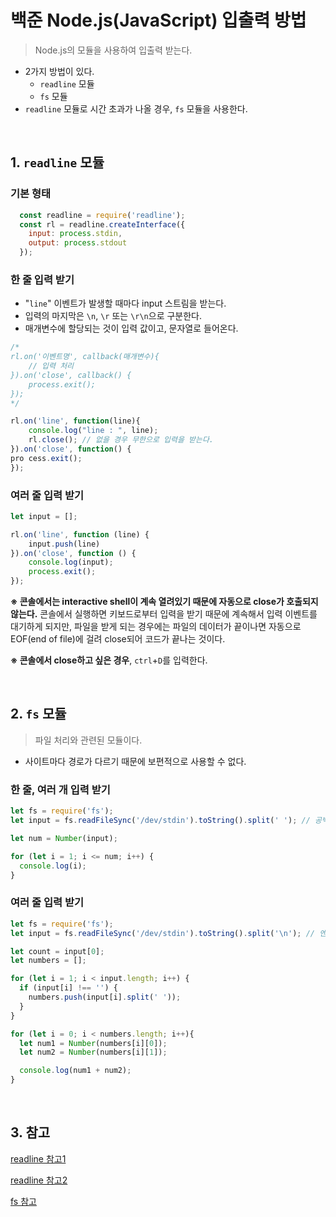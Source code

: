 # 백준 Node.js(JavaScript) 입출력 방법

> Node.js의 모듈을 사용하여 입출력 받는다.
> 
- 2가지 방법이 있다.
    - `readline` 모듈
    - `fs` 모듈
- `readline` 모듈로 시간 초과가 나올 경우, `fs` 모듈을 사용한다.
<br>

## 1. `readline` 모듈

### 기본 형태

```jsx
  const readline = require('readline');
  const rl = readline.createInterface({
    input: process.stdin,
    output: process.stdout
  });
```

### 한 줄 입력 받기

- "`line`" 이벤트가 발생할 때마다 input 스트림을 받는다.
- 입력의 마지막은 `\n`, `\r` 또는 `\r\n`으로 구분한다.
- 매개변수에 할당되는 것이 입력 값이고, 문자열로 들어온다.

```jsx
/*
rl.on('이벤트명', callback(매개변수){ 
	// 입력 처리
}).on('close', callback() {
	process.exit();
});
*/

rl.on('line', function(line){ 
	console.log("line : ", line);
	rl.close(); // 없을 경우 무한으로 입력을 받는다.
}).on('close', function() {
pro	cess.exit();
});
```

### 여러 줄 입력 받기

```jsx
let input = [];

rl.on('line', function (line) {
    input.push(line)
}).on('close', function () {
    console.log(input);
    process.exit();
});
```

**※ 콘솔에서는 interactive shell이 계속 열려있기 때문에 자동으로 close가 호출되지 않는다.** 콘솔에서 실행하면 키보드로부터 입력을 받기 때문에 계속해서 입력 이벤트를 대기하게 되지만, 파일을 받게 되는 경우에는 파일의 데이터가 끝이나면 자동으로 EOF(end of file)에 걸려 close되어 코드가 끝나는 것이다.

**※ 콘솔에서 close하고 싶은 경우**, `ctrl`+`D`를 입력한다.

<br>

## 2. `fs` 모듈

> 파일 처리와 관련된 모듈이다.
> 
- 사이트마다 경로가 다르기 때문에 보편적으로 사용할 수 없다.

### 한 줄, 여러 개 입력 받기

```jsx
let fs = require('fs');
let input = fs.readFileSync('/dev/stdin').toString().split(' '); // 공백으로 구분하여 받기

let num = Number(input);

for (let i = 1; i <= num; i++) {
  console.log(i);
}
```

### 여러 줄 입력 받기

```jsx
let fs = require('fs');
let input = fs.readFileSync('/dev/stdin').toString().split('\n'); // 엔터로 구분하여 받기

let count = input[0];
let numbers = [];

for (let i = 1; i < input.length; i++) {
  if (input[i] !== '') {
    numbers.push(input[i].split(' '));
  }
}

for (let i = 0; i < numbers.length; i++){
  let num1 = Number(numbers[i][0]);
  let num2 = Number(numbers[i][1]);

  console.log(num1 + num2);
}
```
<br>

## 3. 참고

[readline 참고1](https://nodejs.org/api/readline.html)

[readline 참고2](https://wooooooak.github.io/node.js/2018/09/26/Node.js-%EC%9E%85%EB%A0%A5-%EB%B0%9B%EA%B8%B0/)

[fs 참고](https://velog.io/@exploit017/%EB%B0%B1%EC%A4%80Node.js-Node.js-%EC%9E%85%EB%A0%A5-%EB%B0%9B%EA%B8%B0)
